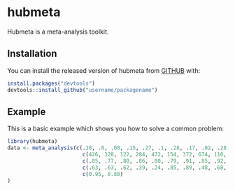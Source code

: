 
# hubmeta

<!-- badges: start -->
<!-- badges: end -->

Hubmeta is a meta-analysis toolkit.

## Installation

You can install the released version of hubmeta from [GITHUB](https://github.com/hubmeta/R) with:

``` r
install.packages("devtools")
devtools::install_github("username/packagename")
```

## Example

This is a basic example which shows you how to solve a common problem:

``` r
library(hubmeta)
data <- meta_analysis(c(.18, .0, .08, .15, .27, .1, .28, .17, .02, .28),
                        c(426, 328, 122, 284, 472, 154, 372, 674, 110, 116),
                        c(.85, .77, .80, .86, .80, .79, .91, .85, .92, .85),
                        c(.63, .63, .62, .39, .24, .85, .89, .48, .68, .84),
                        c(0.95, 0.80)
)
```

